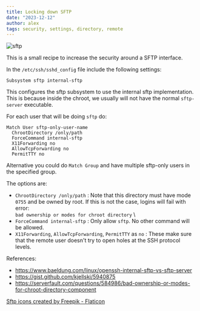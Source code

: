 ```yaml
---
title: Locking down SFTP
date: "2023-12-12"
author: alex
tags: security, settings, directory, remote
---
```

![sftp]({static}/images/2024/sftp.png)

This is a small recipe to increase the security around a SFTP interface.

In the `/etc/ssh/sshd_config` file include the following settings:

```text
Subsystem sftp internal-sftp
```
This configures the sftp subsystem to use the internal sftp implementation.
This is because inside the chroot, we usually will not have the normal
`sftp-server` executable.

For each user that will be doing `sftp` do:

```text
Match User sftp-only-user-name
  ChrootDirectory /only/path
  ForceCommand internal-sftp
  X11Forwarding no
  AllowTcpForwarding no
  PermitTTY no
```

Alternative you could do `Match Group` and have multiple sftp-only users in the
specified group.

The options are:

- `ChrootDirectory /only/path` : Note that this directory must have mode `0755` and be 
  owned by root.  If this is not the case, logins will fail with error: \
  `bad ownership or modes for chroot directory` \
- `ForceCommand internal-sftp` : Only allow `sftp`.  No other command will be allowed.
- `X11Forwarding`, `AllowTcpForwarding`, `PermitTTY` as `no` : These make sure that 
  the remote user doesn't try to open holes at the SSH protocol levels.


References:

- https://www.baeldung.com/linux/openssh-internal-sftp-vs-sftp-server
- https://gist.github.com/kjellski/5940875
- https://serverfault.com/questions/584986/bad-ownership-or-modes-for-chroot-directory-component

<a href="https://www.flaticon.com/free-icons/sftp" title="sftp icons">Sftp icons created by Freepik - Flaticon</a>